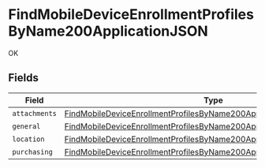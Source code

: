 # FindMobileDeviceEnrollmentProfilesByName200ApplicationJSON

OK


## Fields

| Field                                                                                                                                                                       | Type                                                                                                                                                                        | Required                                                                                                                                                                    | Description                                                                                                                                                                 |
| --------------------------------------------------------------------------------------------------------------------------------------------------------------------------- | --------------------------------------------------------------------------------------------------------------------------------------------------------------------------- | --------------------------------------------------------------------------------------------------------------------------------------------------------------------------- | --------------------------------------------------------------------------------------------------------------------------------------------------------------------------- |
| `attachments`                                                                                                                                                               | [FindMobileDeviceEnrollmentProfilesByName200ApplicationJSONAttachments](../../models/operations/findmobiledeviceenrollmentprofilesbyname200applicationjsonattachments.md)[] | :heavy_minus_sign:                                                                                                                                                          | N/A                                                                                                                                                                         |
| `general`                                                                                                                                                                   | [FindMobileDeviceEnrollmentProfilesByName200ApplicationJSONGeneral](../../models/operations/findmobiledeviceenrollmentprofilesbyname200applicationjsongeneral.md)           | :heavy_minus_sign:                                                                                                                                                          | N/A                                                                                                                                                                         |
| `location`                                                                                                                                                                  | [FindMobileDeviceEnrollmentProfilesByName200ApplicationJSONLocation](../../models/operations/findmobiledeviceenrollmentprofilesbyname200applicationjsonlocation.md)         | :heavy_minus_sign:                                                                                                                                                          | N/A                                                                                                                                                                         |
| `purchasing`                                                                                                                                                                | [FindMobileDeviceEnrollmentProfilesByName200ApplicationJSONPurchasing](../../models/operations/findmobiledeviceenrollmentprofilesbyname200applicationjsonpurchasing.md)     | :heavy_minus_sign:                                                                                                                                                          | N/A                                                                                                                                                                         |